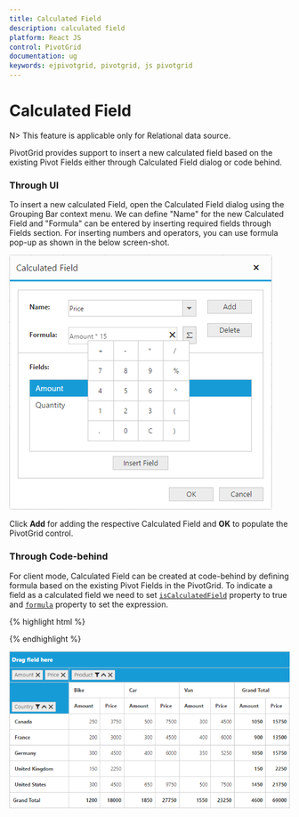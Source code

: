 ```yaml
---
title: Calculated Field
description: calculated field
platform: React JS
control: PivotGrid
documentation: ug
keywords: ejpivotgrid, pivotgrid, js pivotgrid
---
```


# Calculated Field

N> This feature is applicable only for Relational data source.

PivotGrid provides support to insert a new calculated field based on the existing Pivot Fields either through Calculated Field dialog or code behind.

### Through UI
To insert a new calculated Field, open the Calculated Field dialog using the Grouping Bar context menu. We can define "Name" for the new Calculated Field and "Formula" can be entered by inserting required fields through Fields section. For inserting numbers and operators, you can use formula pop-up as shown in the below screen-shot.

![](Calculated-Field_images/Calculated-Field-Popup.png)

Click **Add** for adding the respective Calculated Field and **OK** to populate the PivotGrid control.

### Through Code-behind

For client mode, Calculated Field can be created at code-behind by defining formula based on the existing Pivot Fields in the PivotGrid. To indicate a field as a calculated field we need to set [`isCalculatedField`](/api/js/ejpivotgrid#members:isCalculatedField) property to true and [`formula`](/api/js/ejpivotgrid#members:formula) property to set the expression.

{% highlight html %}

<script type="text/babel">
    var pivot_dataset = []; // data source          
    var  pivotdataSource = {
        //..
        values: [{ fieldName: "Amount", fieldCaption: "Amount" }, 
        {
                fieldName: "Price",
                fieldCaption: "Price",
                isCalculatedField: true,
                formula: "Amount*15"
        }],
        filters: []
    };
    $(function(){
        ReactDOM.render(
        <EJ.PivotGrid id="Relational" dataSource= {pivotdataSource} enableGroupingBar={true}></EJ.PivotGrid>,
        document.getElementById('PivotGrid1')
        );
    });
</script>

{% endhighlight %}

![](Calculated-Field_images/Calculated-Field1.png)